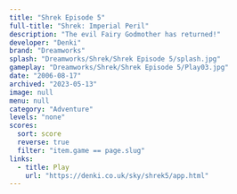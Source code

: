 ```yaml
---
title: "Shrek Episode 5"
full-title: "Shrek: Imperial Peril"
description: "The evil Fairy Godmother has returned!"
developer: "Denki"
brand: "Dreamworks"
splash: "Dreamworks/Shrek/Shrek Episode 5/splash.jpg"
gameplay: "Dreamworks/Shrek/Shrek Episode 5/Play03.jpg"
date: "2006-08-17"
archived: "2023-05-13"
image: null
menu: null
category: "Adventure"
levels: "none"
scores:
  sort: score
  reverse: true
  filter: "item.game == page.slug"
links:
  - title: Play
    url: "https://denki.co.uk/sky/shrek5/app.html"
---
```

